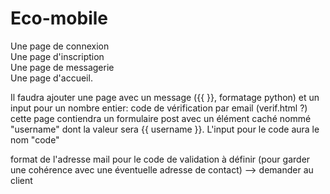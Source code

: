 # Eco-mobile
Une page de connexion  
Une page d'inscription  
Une page de messagerie  
Une page d'accueil.


Il faudra ajouter une page avec un message ({{ }}, formatage python) et un input pour un nombre entier: code de vérification par email (verif.html ?)
cette page contiendra un formulaire post avec un élément caché nommé "username" dont la valeur sera {{ username }}. L'input pour le code aura le nom "code"  

format de l'adresse mail pour le code de validation à définir (pour garder une cohérence avec une éventuelle adresse de contact) --> demander au client 
